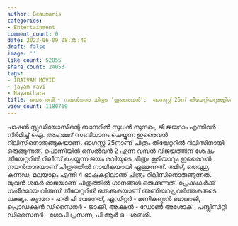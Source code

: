 ```yaml
---
author: Beaumaris
categories:
- Entertainment
comment_count: 0
date: 2023-06-09 08:35:49
draft: false
image: ''
like_count: 52855
share_count: 24053
tags:
- IRAIVAN MOVIE
- jayam ravi
- Nayanthara
title: ജയം രവി - നയൻതാര ചിത്രം 'ഇരൈവൻ';  ഓഗസ്റ്റ് 25ന് തീയേറ്റിയറുകളിലേക്ക്
view_count: 1180769
---
```


പാഷൻ സ്റ്റുഡിയോസിന്റെ ബാനറിൽ സുധൻ സുന്ദരം, ജി ജയറാം എന്നിവർ നിർമിച്ച് ഐ. അഹമ്മദ്‌ സംവിധാനം ചെയ്യുന്ന ഇരൈവൻ റിലീസിനൊരുങ്ങുകയാണ്. ഓഗസ്റ്റ് 25നാണ് ചിത്രം തീയേറ്ററിൽ റിലീസിനായി ഒരുങ്ങുന്നത്. പൊന്നിയിൻ സെൽവൻ 2 എന്ന വമ്പൻ വിജയത്തിന് ശേഷം തീയേറ്ററിൽ റിലീസ് ചെയ്യുന്ന ജയം രവിയുടെ ചിത്രം കൂടിയാവും ഇരൈവൻ. നയൻതാരയാണ് ചിത്രത്തിൽ നായികയായി എത്തുന്നത്. തമിഴ്, തെലുഗു, കന്നഡ, മലയാളം എന്നീ 4 ഭാഷകളിലാണ് ചിത്രം റിലീസിനൊരുങ്ങുന്നത്. യുവൻ ശങ്കർ രാജയാണ് ചിത്രത്തിൽ ഗാനങ്ങൾ ഒരുക്കുന്നത്. പ്രേക്ഷകർക്ക് ഗംഭീരമായ വിരുന്ന് തീയേറ്ററിൽ ഒരുക്കുകയാണ് അണിയറപ്രവർത്തകരുടെ ലക്ഷ്യം. ക്യാമറ - ഹരി പി വേദനത്, എഡിറ്റർ - മണികണ്ഠൻ ബാലാജി, പ്രൊഡക്ഷൻ ഡിസൈനർ - ജാക്കി, ആക്ഷൻ - ഡോൺ അശോക് , പബ്ലിസിറ്റി ഡിസൈനർ - ഗോപി പ്രസന്ന, പി ആർ ഒ - ശബരി.
